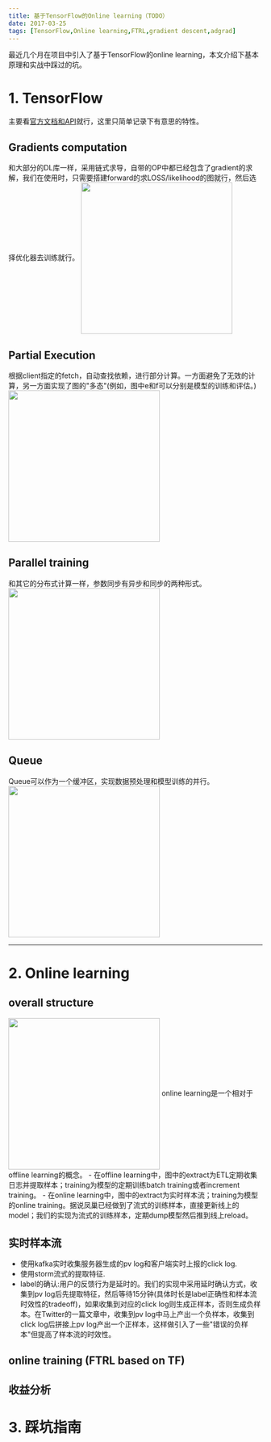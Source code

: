 ```yaml
---
title: 基于TensorFlow的Online learning（TODO）
date: 2017-03-25
tags: [TensorFlow,Online learning,FTRL,gradient descent,adgrad]
---
```


最近几个月在项目中引入了基于TensorFlow的online learning，本文介绍下基本原理和实战中踩过的坑。

<!--more-->


# 1. TensorFlow #

主要看[官方文档和API](https://www.tensorflow.org/)就行，这里只简单记录下有意思的特性。

## Gradients computation ##
和大部分的DL库一样，采用链式求导，自带的OP中都已经包含了gradient的求解，我们在使用时，只需要搭建forward的求LOSS/likelihood的图就行，然后选择优化器去训练就行。
<img src="https://raw.githubusercontent.com/haorenhao/_posts/master/online%20learning%20based%20on%20TensorFlow/gradients%20computation.png" width ="300" align=center />

## Partial Execution ##
根据client指定的fetch，自动查找依赖，进行部分计算。一方面避免了无效的计算，另一方面实现了图的"多态"(例如，图中e和f可以分别是模型的训练和评估。)
<img src="https://raw.githubusercontent.com/haorenhao/_posts/master/online%20learning%20based%20on%20TensorFlow/Partial%20Execution.png" width ="300" align=center />

## Parallel training ##
和其它的分布式计算一样，参数同步有异步和同步的两种形式。
<img src="https://raw.githubusercontent.com/haorenhao/_posts/master/online%20learning%20based%20on%20TensorFlow/parallel%20training.png" width ="300" align=center />

## Queue ##
Queue可以作为一个缓冲区，实现数据预处理和模型训练的并行。
<img src="https://raw.githubusercontent.com/haorenhao/_posts/master/online%20learning%20based%20on%20TensorFlow/Queue.gif" width ="300" align=center />

---
# 2. Online learning #

## overall structure ##
<img src="https://raw.githubusercontent.com/haorenhao/_posts/master/online%20learning%20based%20on%20TensorFlow/recomend%20system.png" width ="300" align=center />
online learning是一个相对于offline learning的概念。
- 在offline learning中，图中的extract为ETL定期收集日志并提取样本；training为模型的定期训练batch training或者increment training。
- 在online learning中，图中的extract为实时样本流；training为模型的online training。据说凤巢已经做到了流式的训练样本，直接更新线上的model；我们的实现为流式的训练样本，定期dump模型然后推到线上reload。

## 实时样本流 ##
- 使用kafka实时收集服务器生成的pv log和客户端实时上报的click log.
- 使用storm流式的提取特征.
- label的确认:用户的反馈行为是延时的。我们的实现中采用延时确认方式，收集到pv log后先提取特征，然后等待15分钟(具体时长是label正确性和样本流时效性的tradeoff)，如果收集到对应的click log则生成正样本，否则生成负样本。在Twitter的一篇文章中，收集到pv log中马上产出一个负样本，收集到click log后拼接上pv log产出一个正样本，这样做引入了一些"错误的负样本"但提高了样本流的时效性。

## online training (FTRL based on TF) ##


## 收益分析 ##

# 3. 踩坑指南 #